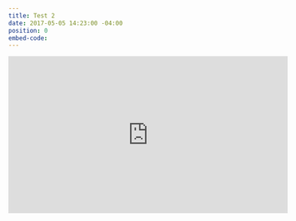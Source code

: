 ```yaml
---
title: Test 2
date: 2017-05-05 14:23:00 -04:00
position: 0
embed-code: 
---
```


<iframe width="560" height="315" src="https://www.youtube.com/embed/2HuQ5_XSmto" frameborder="0" allowfullscreen></iframe>